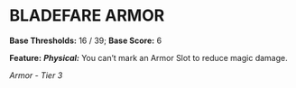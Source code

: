 ﻿---
tags:
  - Item
  - Armor
name: BLADEFARE ARMOR
base_thresholds: '16 / 39'
base_score: '6'
feat_name: 'Physical'
feat_text: 'You can’t mark an Armor Slot to reduce magic damage.'
tier: 3
---

# BLADEFARE ARMOR

**Base Thresholds:** 16 / 39; **Base Score:** 6

**Feature:** ***Physical:*** You can’t mark an Armor Slot to reduce magic damage.

*Armor - Tier 3*
